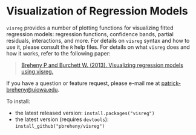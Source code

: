 # Visualization of Regression Models

`visreg` provides a number of plotting functions for visualizing fitted regression models: regression functions, confidence bands, partial residuals, interactions, and more.  For details on `visreg` syntax and how to use it, please consult the `R` help files.  For details on what `visreg` does and how it works, refer to the following paper:

> [Breheny P and Burchett W. (2013).  Visualizing regression models using visreg.](http://myweb.uiowa.edu/pbreheny/publications/visreg.pdf)

If you have a question or feature request, please e-mail me at <a href="mailto:patrick-breheny@uiowa.edu">patrick-breheny@uiowa.edu</a>.

To install:

* the latest released version: `install.packages("visreg")`
* the latest version (requires `devtools`): `install_github("pbreheny/visreg")`
